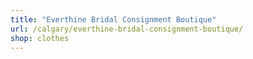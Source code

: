 ```yaml
---
title: "Everthine Bridal Consignment Boutique"
url: /calgary/everthine-bridal-consignment-boutique/
shop: clothes
---
```

